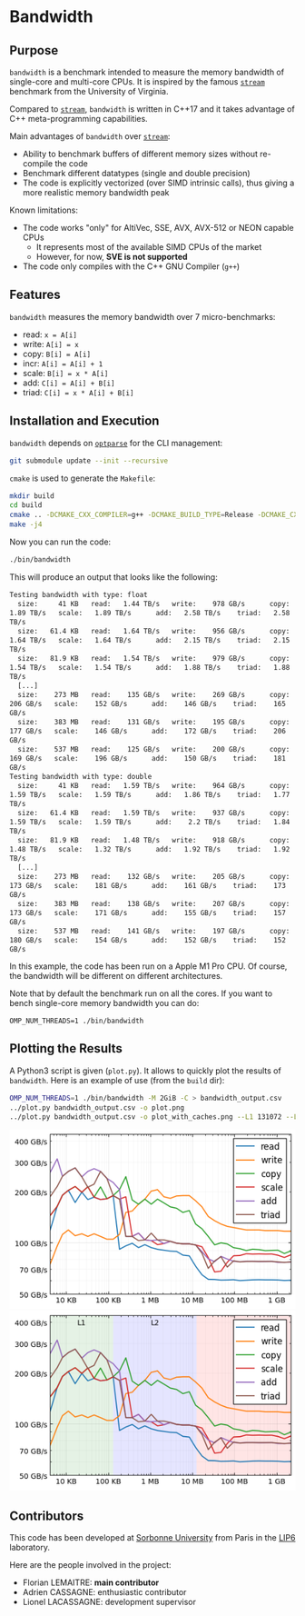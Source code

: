 # Bandwidth

## Purpose

`bandwidth` is a benchmark intended to measure the memory bandwidth of 
single-core and multi-core CPUs. It is inspired by the famous
[`stream`](https://www.cs.virginia.edu/stream/) benchmark from the University of 
Virginia.

Compared to [`stream`](https://www.cs.virginia.edu/stream/), `bandwidth` is 
written in C++17 and it takes advantage of C++ meta-programming capabilities.

Main advantages of `bandwidth` over 
[`stream`](https://www.cs.virginia.edu/stream/):
 
- Ability to benchmark buffers of different memory sizes without re-compile the 
  code
- Benchmark different datatypes (single and double precision)
- The code is explicitly vectorized (over SIMD intrinsic calls), thus giving a 
  more realistic memory bandwidth peak

Known limitations:

- The code works "only" for AltiVec, SSE, AVX, AVX-512 or NEON capable CPUs
  * It represents most of the available SIMD CPUs of the market
  * However, for now, **SVE is not supported**
- The code only compiles with the C++ GNU Compiler (`g++`)

## Features

`bandwidth` measures the memory bandwidth over 7 micro-benchmarks:

- read: `x = A[i]`
- write: `A[i] = x`
- copy: `B[i] = A[i]`
- incr: `A[i] = A[i] + 1`
- scale: `B[i] = x * A[i]`
- add: `C[i] = A[i] + B[i]`
- triad: `C[i] = x * A[i] + B[i]`

## Installation and Execution

`bandwidth` depends on [`optparse`](https://github.com/skeeto/optparse) for
the CLI management:
```bash
git submodule update --init --recursive
```

`cmake` is used to generate the `Makefile`:
```bash
mkdir build
cd build
cmake .. -DCMAKE_CXX_COMPILER=g++ -DCMAKE_BUILD_TYPE=Release -DCMAKE_CXX_FLAGS="-march=native" -DENABLE_OMP=ON
make -j4
```

Now you can run the code:
```bash
./bin/bandwidth
```

This will produce an output that looks like the following:
```
Testing bandwidth with type: float
  size:     41 KB  	read:   1.44 TB/s  	write:    978 GB/s  	copy:   1.89 TB/s  	scale:   1.89 TB/s  	add:   2.58 TB/s  	triad:   2.58 TB/s
  size:   61.4 KB  	read:   1.64 TB/s  	write:    956 GB/s  	copy:   1.64 TB/s  	scale:   1.64 TB/s  	add:   2.15 TB/s  	triad:   2.15 TB/s
  size:   81.9 KB  	read:   1.54 TB/s  	write:    979 GB/s  	copy:   1.54 TB/s  	scale:   1.54 TB/s  	add:   1.88 TB/s  	triad:   1.88 TB/s
  [...]
  size:    273 MB  	read:    135 GB/s  	write:    269 GB/s  	copy:    206 GB/s  	scale:    152 GB/s  	add:    146 GB/s  	triad:    165 GB/s
  size:    383 MB  	read:    131 GB/s  	write:    195 GB/s  	copy:    177 GB/s  	scale:    146 GB/s  	add:    172 GB/s  	triad:    206 GB/s
  size:    537 MB  	read:    125 GB/s  	write:    200 GB/s  	copy:    169 GB/s  	scale:    196 GB/s  	add:    150 GB/s  	triad:    181 GB/s
Testing bandwidth with type: double
  size:     41 KB  	read:   1.59 TB/s  	write:    964 GB/s  	copy:   1.59 TB/s  	scale:   1.59 TB/s  	add:   1.86 TB/s  	triad:   1.77 TB/s
  size:   61.4 KB  	read:   1.59 TB/s  	write:    937 GB/s  	copy:   1.59 TB/s  	scale:   1.59 TB/s  	add:    2.2 TB/s  	triad:   1.84 TB/s
  size:   81.9 KB  	read:   1.48 TB/s  	write:    918 GB/s  	copy:   1.48 TB/s  	scale:   1.32 TB/s  	add:   1.92 TB/s  	triad:   1.92 TB/s
  [...]
  size:    273 MB  	read:    132 GB/s  	write:    205 GB/s  	copy:    173 GB/s  	scale:    181 GB/s  	add:    161 GB/s  	triad:    173 GB/s
  size:    383 MB  	read:    138 GB/s  	write:    207 GB/s  	copy:    173 GB/s  	scale:    171 GB/s  	add:    155 GB/s  	triad:    157 GB/s
  size:    537 MB  	read:    141 GB/s  	write:    197 GB/s  	copy:    180 GB/s  	scale:    154 GB/s  	add:    152 GB/s  	triad:    152 GB/s
```
In this example, the code has been run on a Apple M1 Pro CPU. Of course, the 
bandwidth will be different on different architectures.

Note that by default the benchmark run on all the cores. If you want to bench 
single-core memory bandwidth you can do:
```
OMP_NUM_THREADS=1 ./bin/bandwidth
```

## Plotting the Results

A Python3 script is given (`plot.py`). It allows to quickly plot the results of 
`bandwidth`. Here is an example of use (from the `build` dir):
```bash
OMP_NUM_THREADS=1 ./bin/bandwidth -M 2GiB -C > bandwidth_output.csv
../plot.py bandwidth_output.csv -o plot.png
../plot.py bandwidth_output.csv -o plot_with_caches.png --L1 131072 --L2 12582912
```

![Example of plot (Single-core M1 Pro CPU).](img/plot.png "Example of plot (Single-core M1 Pro CPU).")
![Example of plot with cache sizes (Single-core M1 Pro CPU).](img/plot_with_caches.png "Example of plot with cache sizes (Single-core M1 Pro CPU).")

## Contributors

This code has been developed at 
[Sorbonne University](https://www.sorbonne-universite.fr) from Paris in the 
[LIP6](https://www.lip6.fr) laboratory.

Here are the people involved in the project:

- Florian LEMAITRE: **main contributor**
- Adrien CASSAGNE: enthusiastic contributor
- Lionel LACASSAGNE: development supervisor

